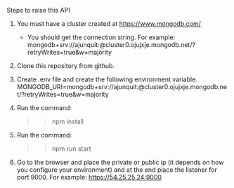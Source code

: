 Steps to raise this API
1. You must have a cluster created at https://www.mongodb.com/
     - You should get the connection string. For example: mongodb+srv://ajunquit:<password>@cluster0.ojujxje.mongodb.net/?retryWrites=true&w=majority

2. Clone this repository from github.
3. Create .env file and create the following environment variable.
MONGODB_URI=mongodb+srv://ajunquit:<password>@cluster0.ojujxje.mongodb.net/?retryWrites=true&w=majority
4. Run the command:
     >> npm install
5. Run the command:
     >>npm run start
6. Go to the browser and place the private or public ip (it depends on how you configure your environment) and at the end place the listener for port 9000. For example: https://54.25.25.24:9000